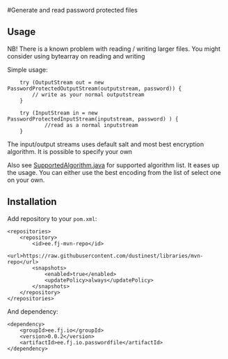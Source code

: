 #Generate and read password protected files

## Usage

NB! There is a known problem with reading / writing larger files. You might consider using bytearray on reading and writing

Simple usage:

		try (OutputStream out = new PasswordProtectedOutputStream(outputstream, password)) {
			// write as your normal outputstream
		}

		try (InputStream in = new PasswordProtectedInputStream(inputstream, password) ) {
				//read as a normal inputstream
		}

The input/output streams uses default salt and most best encryption algorithm. It is possible to specify your own

Also see [SupportedAlgorithm.java](src/main/java/ee/fj/io/passwordfile/SupportedAlgorithm.java) for supported algorithm list. It eases up the usage. You can either use the best encoding from the list of select one on your own.

## Installation
Add repository to your ``pom.xml``:

	<repositories>
		<repository>
			<id>ee.fj-mvn-repo</id>
			<url>https://raw.githubusercontent.com/dustinest/libraries/mvn-repo</url>
			<snapshots>
				<enabled>true</enabled>
				<updatePolicy>always</updatePolicy>
			</snapshots>
		</repository>
	</repositories>

And dependency:

	<dependency>
		<groupId>ee.fj.io</groupId>
		<version>0.0.2</version>
		<artifactId>ee.fj.io.passwordfile</artifactId>
	</dependency>
